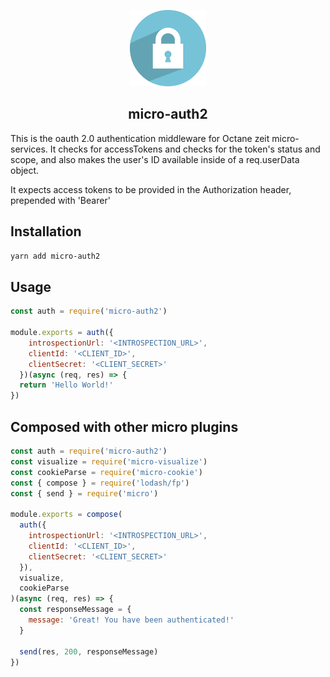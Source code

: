 <p align="center"><img src='./lock.png'></p>
<h2 align="center">micro-auth2</h2>

This is the oauth 2.0 authentication middleware for Octane zeit micro-services. It checks for accessTokens and checks for the token's status and scope, and also makes the user's ID available inside of a req.userData object.

It expects access tokens to be provided in the Authorization header, prepended with 'Bearer'

## Installation
```sh
yarn add micro-auth2
```

## Usage
```javascript
const auth = require('micro-auth2')

module.exports = auth({
    introspectionUrl: '<INTROSPECTION_URL>',
    clientId: '<CLIENT_ID>',
    clientSecret: '<CLIENT_SECRET>'
  })(async (req, res) => {
  return 'Hello World!'
})
```

## Composed with other micro plugins
```javascript
const auth = require('micro-auth2')
const visualize = require('micro-visualize')
const cookieParse = require('micro-cookie')
const { compose } = require('lodash/fp')
const { send } = require('micro')

module.exports = compose(
  auth({
    introspectionUrl: '<INTROSPECTION_URL>',
    clientId: '<CLIENT_ID>',
    clientSecret: '<CLIENT_SECRET>'
  }),
  visualize,
  cookieParse
)(async (req, res) => {
  const responseMessage = {
    message: 'Great! You have been authenticated!'
  }

  send(res, 200, responseMessage)
})
```